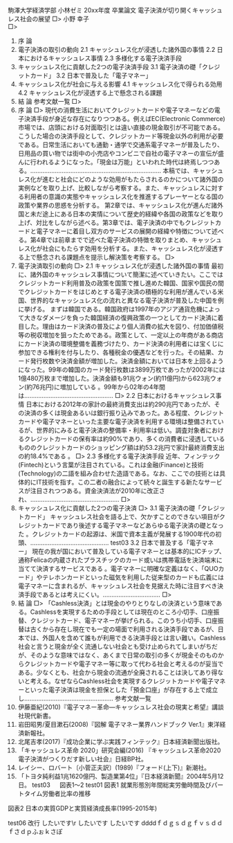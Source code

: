 駒澤大学経済学部 小林ゼミ 20xx年度 卒業論文
電子決済が切り開くキャッシュレス社会の展望
□>
小野 幸子  
□>
1. 序 論 
2. 電子決済の取引の動向
2.1 キャッシュレス化が浸透した諸外国の事情
2.2 日本におけるキャッシュレス事情
2.3 多様化する電子決済手段
3. キャッシュレス化に貢献した2つの電子決済手段
3.1 電子決済の礎「クレジットカード」
3.2 日本で普及した「電子マネー」
4. キャッシュレス化が社会に与える影響
4.1 キャッシュレス化で得られる効用
4.2 キャッシュレス化が浸透する上で懸念される課題
5. 結 論 
参考文献一覧 
□>
1. 序 論
□>
 現代の消費生活においてクレジットカードや電子マネーなどの電子決済手段が身近な存在になりつつある。例えばEC(Electronic Commerce)市場では、店頭における対面取引とは違い直接の現金取引が不可能である。こうした場合の決済手段として、クレジットカード等現金以外の利用が必要である。日常生活においても通勤・通学で交通系電子マネーが普及したり、日用品の買い物では街中の小売店やコンビニで自社の電子マネーの宣伝が盛んに行われるようになった。「現金は万能」といわれた時代は終焉しつつある。…………………………………………………………………
 本稿では、キャッシュレス化が進むと社会にどのような効用がもたらされるのかについて諸外国の実例などを取り上げ、比較しながら考察する。また、キャッシュレスに対する利用者の意識の実態やキャッシュレス化を推進するプレーヤーとなる国の政策や業界の思惑を分析する。
 第2章では、キャッシュレス化が進んだ諸外国と未だ途上にある日本の実情について歴史的経緯や各国の政策などを取り上げ、対比をしながら述べる。第3章では、電子決済の中でもクレジットカードと電子マネーに着目し双方のサービスの展開の経緯や特徴について述べる。第4章では前章までで述べた電子決済の特徴を取りまとめ、キャッシュレス化が社会にもたらす効用を分析する。また、キャッシュレス化が浸透する上で懸念される課題点を提示し解決策を考察する。
□>
2. 電子決済取引の動向
□>
2.1 キャッシュレス化が浸透した諸外国の事情
 最初に、諸外国のキャッシュレス事情について簡潔に述べていきたい。ここではクレジットカード利用普及の政策を国策で推し進めた韓国、国家や国民の間でクレジットカードをはじめとする電子決済の積極的な利用が進んでいる米国、世界的なキャッシュレス化の流れと異なる電子決済が普及した中国を例に挙げる。
 まずは韓国である。韓国政府は1997年のアジア通貨危機によって大きなダメージを負った韓国経済の復興政策の一つとしてカード決済に着目した。理由はカード決済の普及により個人消費の拡大を図り、付加価値税等の税収増加を狙ったためである。政策として、一定以上の年商がある商店にカード決済の環境整備を義務づけたり、カード決済の利用者には宝くじに参加できる権利を付与したり、各種税金の優遇などを行った。その結果、カード発行枚数や決済金額が増加した。決済金額においては日本を上回るようになった。99年の韓国のカード発行枚数は3899万枚であったが2002年には1億480万枚まで増加した。決済金額も91兆ウォン(約11億円)から623兆ウォン(約76兆円)に増加している 。99年から02年の4年間は……………………………………………
□>
2.2 日本におけるキャッシュレス事情
 日本における2012年の家計の最終消費支出は約290兆円であったが、その決済の多くは現金あるいは銀行振り込みであった。ある程度、クレジットカードや電子マネーといった主要な電子決済を利用する環境は整備されているが、世界的にみると電子決済の整備率・利用率は低い。調査対象者におけるクレジットカードの保有率は約90%であり、多くの消費者に浸透しているもののクレジットカードのショッピング額は約53.2兆円で家計最終消費支出の約18.4%である 。
□>
2.3 多様化する電子決済手段
 近年、フィンテック(Fintech)という言葉が注目されている。これは金融(Finance)と技術(Technology)の二語を組み合わせた造語である。なお、ここでの技術とは具体的にIT技術を指す。この二者の融合によって続々と誕生する新たなサービスが注目されつつある。資金決済法が2010年に改正され、……………………………………………
□>
3. キャッシュレス化に貢献した2つの電子決済
□>
3.1 電子決済の礎「クレジットカード」
 キャッシュレス社会を語る上で、欠かすことのできない項目がクレジットカードであり後述する電子マネーなどあらゆる電子決済の礎となった 。クレジットカードの起源は、米国で資本主義が発展する1900年代の初頭、………………………………………
test03
3.2 日本で普及する「電子マネー」
 現在の我が国において普及している電子マネーとは基本的にICチップ、通称Felicaの内蔵されたプラスチックのカード或いは携帯電話を決済端末に当てて決済するサービスである  。電子マネーに明確な定義はなく、「QUOカード」やテレホンカードといった磁気を利用した従来型のカードも広義には電子マネーに含まれるが、キャッシュレス社会を見据えた時に注目すべき決済手段であるとは考えにくい。……………………………
□>
5. 結 論
□>
 「Cashless決済」とは現金のやりとりなしの決済という意味である。Cashlessを実現するための手段としては現在のところ小切手、口座振替、クレジットカード、電子マネーが挙げられる。このうち小切手、口座振替は古くから存在し現在でも一定の場面で利用される決済手段であるが、日本では、外国人を含めて誰もが利用できる決済手段とは言い難い。Cashless社会と言うと現金が全く流通しない社会とも受け止められてしまいがちだが、そのような意味ではなく、あくまで日常の取引の多くが現金そのものからクレジットカードや電子マネー等に取って代わる社会と考えるのが妥当である。少なくとも、社会から現金の流通が全廃されることは決してあり得ないと考える。なぜならCashless社会を実現するクレジットカードや電子マネーといった電子決済は現金を担保とした「預金口座」が存在する上で成立し……………………………………………
参考文献一覧
1.	伊藤亜紀(2010)『電子マネー革命―キャッシュレス社会の現実と希望』講談社現代新書。
2.	岩田昭男/夏目漱石(2008)『図解 電子マネー業界ハンドブック Ver.1』東洋経済新報社。
3.	北尾吉孝(2017)『成功企業に学ぶ実践フィンテック』日本経済新聞出版社。
4.	「キャッシュレス革命 2020」研究会編(2016) 『キャッシュレス革命2020 電子決済がつくりだす新しい社会』日経BP社。
5.	レイシー、ロバート〔小菅正夫訳〕(1989)『フォード(上下)』新潮社。
6.	「トヨタ純利益1兆1620億円、製造業第4位」『日本経済新聞』2004年5月12日。
test03
 
図表1～2 
test01
図表1  就業形態別年間総実労働時間及びパートタイム労働者比率の推移
 
図表2  日本の実質GDPと実質経済成長率(1995-2015年)
 
test06
改行
したいです\r
したいです
したいです
ddddｆｄｇｓｄｇｆｖｓｄｄｆさｄｐふぉｋさぽ
